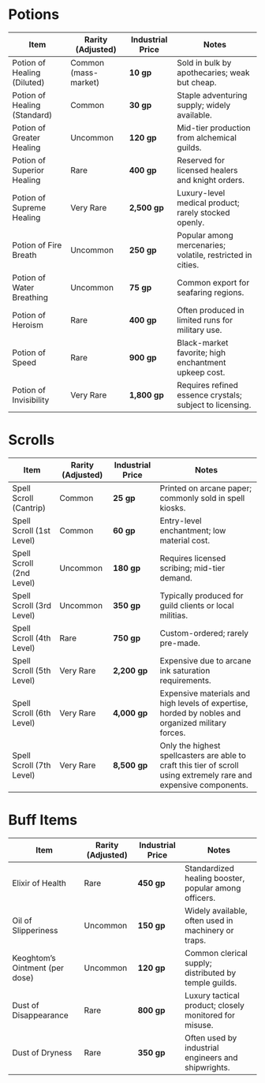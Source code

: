 # Potions
|Item|Rarity (Adjusted)|Industrial Price|Notes|
|---|---|---|---|
|Potion of Healing (Diluted)|Common (mass-market)|**10 gp**|Sold in bulk by apothecaries; weak but cheap.|
|Potion of Healing (Standard)|Common|**30 gp**|Staple adventuring supply; widely available.|
|Potion of Greater Healing|Uncommon|**120 gp**|Mid-tier production from alchemical guilds.|
|Potion of Superior Healing|Rare|**400 gp**|Reserved for licensed healers and knight orders.|
|Potion of Supreme Healing|Very Rare|**2,500 gp**|Luxury-level medical product; rarely stocked openly.|
|Potion of Fire Breath|Uncommon|**250 gp**|Popular among mercenaries; volatile, restricted in cities.|
|Potion of Water Breathing|Uncommon|**75 gp**|Common export for seafaring regions.|
|Potion of Heroism|Rare|**400 gp**|Often produced in limited runs for military use.|
|Potion of Speed|Rare|**900 gp**|Black-market favorite; high enchantment upkeep cost.|
|Potion of Invisibility|Very Rare|**1,800 gp**|Requires refined essence crystals; subject to licensing.|

# Scrolls
| Item                     | Rarity (Adjusted) | Industrial Price | Notes                                                                                                              |
| ------------------------ | ----------------- | ---------------- | ------------------------------------------------------------------------------------------------------------------ |
| Spell Scroll (Cantrip)   | Common            | **25 gp**        | Printed on arcane paper; commonly sold in spell kiosks.                                                            |
| Spell Scroll (1st Level) | Common            | **60 gp**        | Entry-level enchantment; low material cost.                                                                        |
| Spell Scroll (2nd Level) | Uncommon          | **180 gp**       | Requires licensed scribing; mid-tier demand.                                                                       |
| Spell Scroll (3rd Level) | Uncommon          | **350 gp**       | Typically produced for guild clients or local militias.                                                            |
| Spell Scroll (4th Level) | Rare              | **750 gp**       | Custom-ordered; rarely pre-made.                                                                                   |
| Spell Scroll (5th Level) | Very Rare         | **2,200 gp**     | Expensive due to arcane ink saturation requirements.                                                               |
| Spell Scroll (6th Level) | Very Rare         | **4,000 gp**     | Expensive materials and high levels of expertise, horded by nobles and organized military forces.                  |
| Spell Scroll (7th Level) | Very Rare         | **8,500 gp**     | Only the highest spellcasters are able to craft this tier of scroll using extremely rare and expensive components. |

# Buff Items
| Item                           | Rarity (Adjusted) | Industrial Price | Notes                                                  |
| ------------------------------ | ----------------- | ---------------- | ------------------------------------------------------ |
| Elixir of Health               | Rare              | **450 gp**       | Standardized healing booster, popular among officers.  |
| Oil of Slipperiness            | Uncommon          | **150 gp**       | Widely available, often used in machinery or traps.    |
| Keoghtom’s Ointment (per dose) | Uncommon          | **120 gp**       | Common clerical supply; distributed by temple guilds.  |
| Dust of Disappearance          | Rare              | **800 gp**       | Luxury tactical product; closely monitored for misuse. |
| Dust of Dryness                | Rare              | **350 gp**       | Often used by industrial engineers and shipwrights.    |
